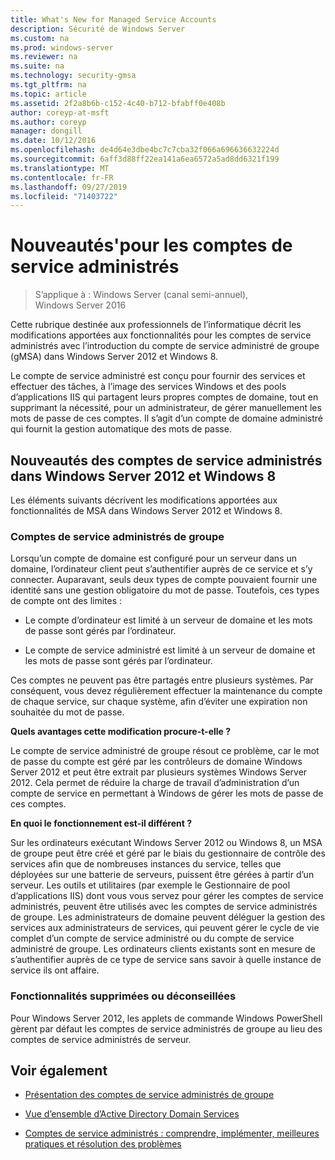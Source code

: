 ```yaml
---
title: What's New for Managed Service Accounts
description: Sécurité de Windows Server
ms.custom: na
ms.prod: windows-server
ms.reviewer: na
ms.suite: na
ms.technology: security-gmsa
ms.tgt_pltfrm: na
ms.topic: article
ms.assetid: 2f2a8b6b-c152-4c40-b712-bfabff0e408b
author: coreyp-at-msft
ms.author: coreyp
manager: dongill
ms.date: 10/12/2016
ms.openlocfilehash: de4d64e3dbe4bc7c7cba32f066a696636632224d
ms.sourcegitcommit: 6aff3d88ff22ea141a6ea6572a5ad8dd6321f199
ms.translationtype: MT
ms.contentlocale: fr-FR
ms.lasthandoff: 09/27/2019
ms.locfileid: "71403722"
---
```

# <a name="what39s-new-for-managed-service-accounts"></a>Nouveautés&#39;pour les comptes de service administrés

>S’applique à : Windows Server (canal semi-annuel), Windows Server 2016

Cette rubrique destinée aux professionnels de l’informatique décrit les modifications apportées aux fonctionnalités pour les comptes de service administrés avec l’introduction du compte de service administré de groupe (gMSA) dans Windows Server 2012 et Windows 8.

Le compte de service administré est conçu pour fournir des services et effectuer des tâches, à l’image des services Windows et des pools d’applications IIS qui partagent leurs propres comptes de domaine, tout en supprimant la nécessité, pour un administrateur, de gérer manuellement les mots de passe de ces comptes. Il s’agit d’un compte de domaine administré qui fournit la gestion automatique des mots de passe.

## <a name="versions"></a>Nouveautés des comptes de service administrés dans Windows Server 2012 et Windows 8
Les éléments suivants décrivent les modifications apportées aux fonctionnalités de MSA dans Windows Server 2012 et Windows 8.

### <a name="group-managed-service-accounts"></a>Comptes de service administrés de groupe
Lorsqu’un compte de domaine est configuré pour un serveur dans un domaine, l’ordinateur client peut s’authentifier auprès de ce service et s’y connecter. Auparavant, seuls deux types de compte pouvaient fournir une identité sans une gestion obligatoire du mot de passe. Toutefois, ces types de compte ont des limites :

-   Le compte d’ordinateur est limité à un serveur de domaine et les mots de passe sont gérés par l’ordinateur.

-   Le compte de service administré est limité à un serveur de domaine et les mots de passe sont gérés par l’ordinateur.

Ces comptes ne peuvent pas être partagés entre plusieurs systèmes. Par conséquent, vous devez régulièrement effectuer la maintenance du compte de chaque service, sur chaque système, afin d’éviter une expiration non souhaitée du mot de passe.

**Quels avantages cette modification procure-t-elle ?**

Le compte de service administré de groupe résout ce problème, car le mot de passe du compte est géré par les contrôleurs de domaine Windows Server 2012 et peut être extrait par plusieurs systèmes Windows Server 2012. Cela permet de réduire la charge de travail d’administration d’un compte de service en permettant à Windows de gérer les mots de passe de ces comptes.

**En quoi le fonctionnement est-il différent ?**

Sur les ordinateurs exécutant Windows Server 2012 ou Windows 8, un MSA de groupe peut être créé et géré par le biais du gestionnaire de contrôle des services afin que de nombreuses instances du service, telles que déployées sur une batterie de serveurs, puissent être gérées à partir d’un serveur. Les outils et utilitaires (par exemple le Gestionnaire de pool d’applications IIS) dont vous vous servez pour gérer les comptes de service administrés, peuvent être utilisés avec les comptes de service administrés de groupe. Les administrateurs de domaine peuvent déléguer la gestion des services aux administrateurs de services, qui peuvent gérer le cycle de vie complet d’un compte de service administré ou du compte de service administré de groupe. Les ordinateurs clients existants sont en mesure de s’authentifier auprès de ce type de service sans savoir à quelle instance de service ils ont affaire.

### <a name="interoperability"></a>Fonctionnalités supprimées ou déconseillées
Pour Windows Server 2012, les applets de commande Windows PowerShell gèrent par défaut les comptes de service administrés de groupe au lieu des comptes de service administrés de serveur.

## <a name="see-also"></a>Voir également

-   [Présentation des comptes de service administrés de groupe](group-managed-service-accounts-overview.md)

-   [Vue d’ensemble d’Active Directory Domain Services](active-directory-domain-services-overview.md)

-   [Comptes de service administrés : comprendre, implémenter, meilleures pratiques et résolution des problèmes](http://blogs.technet.com/b/askds/archive/20../managed-service-accounts-understanding-implementing-best-practices-and-troubleshooting.aspx)


